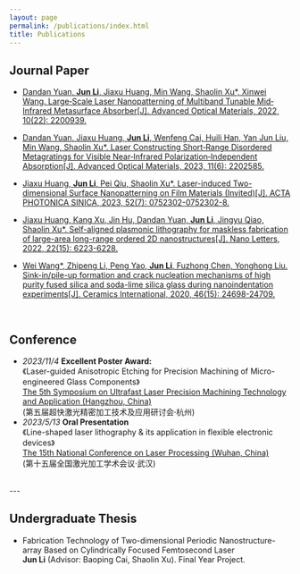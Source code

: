 ```yaml
---
layout: page
permalink: /publications/index.html
title: Publications
---
```




## Journal Paper
- [Dandan Yuan, **Jun Li**, Jiaxu Huang, Min Wang, Shaolin Xu*, Xinwei Wang. Large‐Scale Laser Nanopatterning of Multiband Tunable Mid‐Infrared Metasurface Absorber[J]. Advanced Optical Materials, 2022, 10(22): 2200939.](https://onlinelibrary.wiley.com/doi/full/10.1002/adom.202200939?casa_token=qE4s_WaKlwEAAAAA%3A5UHRXAAJL71Sh8wTMmt5y-lvN9HSxGLa3kli2K7sq2H_zRdoMPpN0WV-ShSuNJlhj9QmlQFiwSdIak-J)

- [Dandan Yuan, Jiaxu Huang, **Jun Li**, Wenfeng Cai, Huili Han, Yan Jun Liu, Min Wang, Shaolin Xu*. Laser Constructing Short‐Range Disordered Metagratings for Visible Near‐Infrared Polarization‐Independent Absorption[J]. Advanced Optical Materials, 2023, 11(6): 2202585.](https://onlinelibrary.wiley.com/doi/full/10.1002/adom.202202585?casa_token=fg4hZ0w1LegAAAAA%3AIiVhCxsti9TZSzBu3DCf8cJ136P0DWjCgOQlPfBox03FqvqiGqL0QniGaZwX6HEgQfRb7iI54R0MdNP6)

- [Jiaxu Huang, **Jun Li**, Pei Qiu, Shaolin Xu*. Laser-induced Two-dimensional Surface Nanopatterning on Film Materials (Invited)[J]. ACTA PHOTONICA SINICA, 2023, 52(7): 0752302-0752302-8.](https://www.researchgate.net/profile/Jun-Li-431/publication/374025551_Laser-induced_Two-dimensional_Surface_Nanopatterning_on_Film_Materials_Invited/links/650a1822c05e6d1b1c1d27a2/Laser-induced-Two-dimensional-Surface-Nanopatterning-on-Film-Materials-Invited.pdf)

- [Jiaxu Huang, Kang Xu, Jin Hu, Dandan Yuan, **Jun Li**, Jingyu Qiao, Shaolin Xu*. Self-aligned plasmonic lithography for maskless fabrication of large-area long-range ordered 2D nanostructures[J]. Nano Letters, 2022, 22(15): 6223-6228.](https://pubs.acs.org/doi/full/10.1021/acs.nanolett.2c01740?casa_token=KP3yBSBIw5EAAAAA%3A6Sj7PrgkD0uFKUWQX235khQx5vxZOAnnJB691Iz0ivpzweddKobc4aC7yKrSQ4lxjl8PIOoZyrAjcDhVmQ)

- [Wei Wang*, Zhipeng Li, Peng Yao, **Jun Li**, Fuzhong Chen, Yonghong Liu. Sink-in/pile-up formation and crack nucleation mechanisms of high purity fused silica and soda-lime silica glass during nanoindentation experiments[J]. Ceramics International, 2020, 46(15): 24698-24709.](https://www.sciencedirect.com/science/article/pii/S0272884220319209?casa_token=zM4wWfEgKX8AAAAA:quZU91yuXv4Q1sUbVulZcd39PDP70cBE6krd2R4adgTtnjQOtJq9A0LLRxqDZfflbcrigR8W_NWR)

  <br>


## Conference
- *2023/11/4* **Excellent Poster Award:**<br>《Laser-guided Anisotropic Etching for Precision Machining of Micro-engineered  Glass Components》<br>[The 5th Symposium on Ultrafast Laser Precision Machining Technology and Application (Hangzhou, China)](https://www.zjuyh.com/QJY/nl/)<br>(第五届超快激光精密加工技术及应用研讨会·杭州)
- *2023/5/13* **Oral Presentation**<br>《Line-shaped laser lithography & its application in flexible electronic devices》<br>[The 15th National Conference on Laser Processing (Wuhan, China)](http://www.783nc.com/meeting/index/detail?id=7)<br>(第十五届全国激光加工学术会议·武汉)
<br>
---

## Undergraduate Thesis
- Fabrication Technology of Two-dimensional Periodic Nanostructure-array Based on Cylindrically Focused Femtosecond Laser<br>**Jun Li** (Advisor: Baoping Cai, Shaolin Xu). Final Year Project.

  <br>
